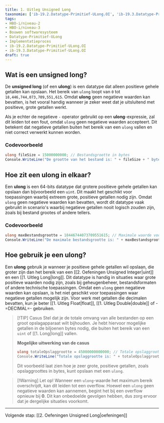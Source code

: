 ```yaml
---
title: 1. Uitleg Unsigned Long
taxonomie: ['ib-19.2.Datatype-Primitief-ULong.OI', 'ib-19.3.Datatype-Primitief-ULong.OI']
tags:
- HBO-i/niveau-2
- HBO-i/niveau-3
- Bouwen softwaresysteem
- Datatype-Primitief-ULong
- Implementatieproces
- ib-19.2.Datatype-Primitief-ULong.OI
- ib-19.3.Datatype-Primitief-ULong.OI
draft: true 
---
```


## Wat is een unsigned long?
De **unsigned long** (of een **ulong**) is een datatype dat alleen positieve gehele getallen kan opslaan. Het bereik van `ulong` loopt van `0` tot `18,446,744,073,709,551,615`. Omdat **ulong** geen negatieve waarden kan bevatten, is het vooral handig wanneer je zeker weet dat je uitsluitend met positieve, grote getallen werkt.

Als je echter de negatieve `-` operator gebruikt op een **ulong**-expressie, zal dit leiden tot een fout, omdat `ulong` geen negatieve waarden accepteert. Dit betekent dat negatieve getallen buiten het bereik van een `ulong` vallen en niet correct verwerkt kunnen worden.

### Codevoorbeeld
```C#
ulong fileSize = 15000000000; // Bestandsgrootte in bytes
Console.WriteLine("De grootte van het bestand is: " + fileSize + " bytes");
```

## Hoe zit een ulong in elkaar?
Een **ulong** is een 64-bits datatype dat grotere positieve gehele getallen kan opslaan dan bijvoorbeeld een `uint`. Dit maakt het geschikt voor toepassingen waarbij extreem grote, positieve getallen nodig zijn. Omdat `ulong` geen negatieve waarden kan bevatten, wordt dit datatype vaak gebruikt in scenario's waarbij negatieve getallen nooit logisch zouden zijn, zoals bij bestand grootes of andere tellers.

### Codevoorbeeld
```C#
ulong maxBestandsgrootte = 18446744073709551615; // Maximale waarde voor ulong
Console.WriteLine("De maximale bestandsgrootte is: " + maxBestandsgrootte + " bytes");
```

## Hoe gebruik je een ulong?
Een **ulong** gebruik je wanneer je positieve gehele getallen wil opslaan, die groter zijn dan het bereik van een [[2. Oefeningen Unsigned Integer|uint]] en een [[1. Uitleg Long|long]]. Dit datatype is handig in situaties waar grote positieve waarden nodig zijn, zoals bij geheugenbeheer, bestandsformaten of andere technische toepassingen. Omdat een `ulong` geen negatieve waarden kan opslaan, is het niet geschikt voor toepassingen waar negatieve getallen mogelijk zijn. Voor werk met getallen die decimalen bevatten, kun je beter [[1. Uitleg Float|float]], [[1. Uitleg Double|double]] of -=DECIMAL=- gebruiken.

> [!TIP] Casus
> Stel dat je de totale omvang van alle bestanden op een groot opslagapparaat wilt bijhouden. Je hebt hiervoor mogelijke getallen in de biljoenen bytes nodig, die buiten het bereik van een `uint` of [[1. Long|long]] vallen. 
> 
> **Mogelijke uitwerking van de casus**
> ```C#
> ulong totaleOpslaggrootte = 45000000000000; // Totale opslaggrootte in een ulong variabele
> Console.WriteLine("Totale opslaggrootte is: " + totaleOpslaggrootte + " bytes");
> ```
> 
> Dit voorbeeld laat zien hoe je zeer grote, positieve getallen, zoals opslaggroottes in bytes, kunt opslaan met een `ulong`.

> [!Warning] Let op!
> Wanneer een `ulong`-waarde het maximum bereik overschrijdt, kan dit leiden tot een overflow. Hoewel een `ulong` geen negatieve waarden kan aannemen, begint het bij een overflow opnieuw bij **0**. Dit kan onbedoelde gevolgen hebben, dus zorg ervoor dat je dergelijke situaties voorkomt.

---

Volgende stap: [[2. Oefeningen Unsigned Long|oefeningen]]